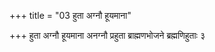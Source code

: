 +++
title = "03 हुता अग्नौ हूयमाना"

+++
हुता अग्नौ हूयमाना अनग्नौ प्रहुता ब्राह्मणभोजने ब्रह्मणिहुताः ३